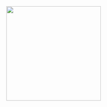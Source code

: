 
<a href="https://github.com/RicardoLangaro">
  <img height="250"  src="https://github-readme-stats.vercel.app/api/top-langs/?username=RicardoLangaro&theme=light&hide_langs_below=1" />
</a>

